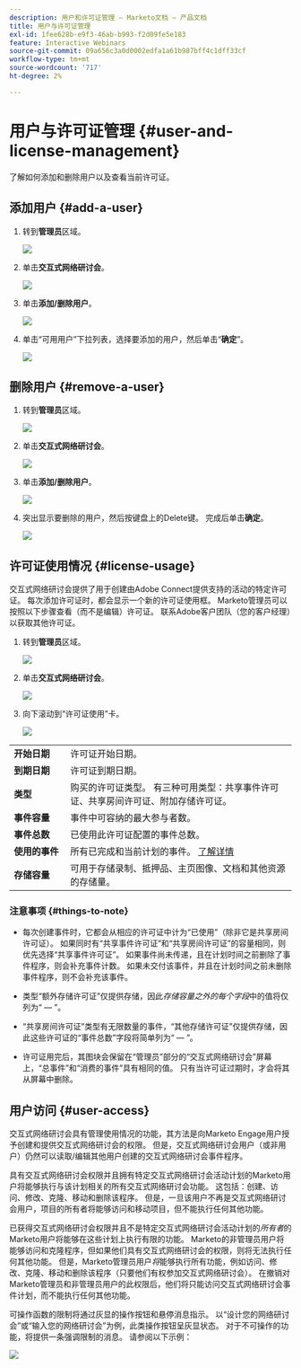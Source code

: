 ```yaml
---
description: 用户和许可证管理 — Marketo文档 — 产品文档
title: 用户与许可证管理
exl-id: 1fee628b-e9f3-46ab-b993-f2d09fe5e183
feature: Interactive Webinars
source-git-commit: 09a656c3a0d0002edfa1a61b987bff4c1dff33cf
workflow-type: tm+mt
source-wordcount: '717'
ht-degree: 2%

---
```


# 用户与许可证管理 {#user-and-license-management}

了解如何添加和删除用户以及查看当前许可证。

## 添加用户 {#add-a-user}

1. 转到&#x200B;**管理员**&#x200B;区域。

   ![](assets/user-and-license-management-1.png)

1. 单击&#x200B;**交互式网络研讨会**。

   ![](assets/user-and-license-management-2.png)

1. 单击&#x200B;**添加/删除用户**。

   ![](assets/user-and-license-management-3.png)

1. 单击“可用用户”下拉列表，选择要添加的用户，然后单击“**确定**”。

   ![](assets/user-and-license-management-4.png)

## 删除用户 {#remove-a-user}

1. 转到&#x200B;**管理员**&#x200B;区域。

   ![](assets/user-and-license-management-5.png)

1. 单击&#x200B;**交互式网络研讨会**。

   ![](assets/user-and-license-management-6.png)

1. 单击&#x200B;**添加/删除用户**。

   ![](assets/user-and-license-management-7.png)

1. 突出显示要删除的用户，然后按键盘上的Delete键。 完成后单击&#x200B;**确定**。

   ![](assets/user-and-license-management-8.png)

## 许可证使用情况 {#license-usage}

交互式网络研讨会提供了用于创建由Adobe Connect提供支持的活动的特定许可证。 每次添加许可证时，都会显示一个新的许可证使用框。 Marketo管理员可以按照以下步骤查看（而不是编辑）许可证。 联系Adobe客户团队（您的客户经理）以获取其他许可证。

1. 转到&#x200B;**管理员**&#x200B;区域。

   ![](assets/user-and-license-management-9.png)

1. 单击&#x200B;**交互式网络研讨会**。

   ![](assets/user-and-license-management-10.png)

1. 向下滚动到“许可证使用”卡。

   ![](assets/user-and-license-management-11.png)

<table>
  <tr>
   <td width="20%"><b>开始日期</b></td>
   <td width="80%">许可证开始日期。</td>
  </tr>
  <tr>
   <td width="20%"><b>到期日期</b></td>
   <td width="80%">许可证到期日期。</td>
  </tr>
  <tr>
   <td width="20%"><b>类型</b></td>
   <td width="80%">购买的许可证类型。 有三种可用类型：共享事件许可证、共享房间许可证、附加存储许可证。</td>
  </tr>
  <tr>
   <td width="20%"><b>事件容量</b></td>
   <td width="80%">事件中可容纳的最大参与者数。</td>
  </tr>
  <tr>
   <td width="20%"><b>事件总数</b></td>
   <td width="80%">已使用此许可证配置的事件总数。</td>
  </tr>
  <tr>
   <td width="20%"><b>使用的事件</b></td>
   <td width="80%">所有已完成和当前计划的事件。 <a href="#things-to-note">了解详情</a></td>
  </tr>
  <tr>
   <td width="20%"><b>存储容量</b></td>
   <td width="80%">可用于存储录制、抵押品、主页图像、文档和其他资源的存储量。</td>
  </tr>
  </tbody>
</table>

### 注意事项 {#things-to-note}

* 每次创建事件时，它都会从相应的许可证中计为“已使用”（除非它是共享房间许可证）。 如果同时有“共享事件许可证”和“共享房间许可证”的容量相同，则优先选择“共享事件许可证”。 如果事件尚未传递，且在计划时间之前删除了事件程序，则会补充事件计数。 如果未交付该事件，并且在计划时间之前未删除事件程序，则不会补充该事件。

* 类型“额外存储许可证”仅提供存储，因此&#x200B;_存储容量之外的每个字段_&#x200B;中的值将仅列为“ — ”。

* “共享房间许可证”类型有无限数量的事件，“其他存储许可证”仅提供存储，因此这些许可证的“事件总数”字段将简单列为“ — ”。

* 许可证用完后，其图块会保留在“管理员”部分的“交互式网络研讨会”屏幕上，“总事件”和“消费的事件”具有相同的值。 只有当许可证过期时，才会将其从屏幕中删除。

## 用户访问 {#user-access}

交互式网络研讨会具有管理使用情况的功能，其方法是向Marketo Engage用户授予创建和提供交互式网络研讨会的权限。 但是，交互式网络研讨会用户（或非用户）仍然可以读取/编辑其他用户创建的交互式网络研讨会事件程序。

具有交互式网络研讨会权限并且拥有特定交互式网络研讨会活动计划的Marketo用户将能够执行与该计划相关的所有交互式网络研讨会功能。 这包括：创建、访问、修改、克隆、移动和删除该程序。 但是，一旦该用户不再是交互式网络研讨会用户，项目的所有者将能够访问和移动项目，但不能执行任何其他功能。

已获得交互式网络研讨会权限并且不是特定交互式网络研讨会活动计划的&#x200B;_所有者_&#x200B;的Marketo用户将能够在这些计划上执行有限的功能。 Marketo的非管理员用户将能够访问和克隆程序，但如果他们具有交互式网络研讨会的权限，则将无法执行任何其他功能。 但是，Marketo管理员用户&#x200B;_将_&#x200B;能够执行所有功能，例如访问、修改、克隆、移动和删除该程序（只要他们有权参加交互式网络研讨会）。 在撤销对Marketo管理员和非管理员用户的此权限后，他们将只能访问交互式网络研讨会事件计划，而不能执行任何其他功能。

可操作函数的限制将通过灰显的操作按钮和悬停消息指示。 以“设计您的网络研讨会”或“输入您的网络研讨会”为例，此类操作按钮呈灰显状态。 对于不可操作的功能，将提供一条强调限制的消息。 请参阅以下示例：

![](assets/user-and-license-management-12.png)

